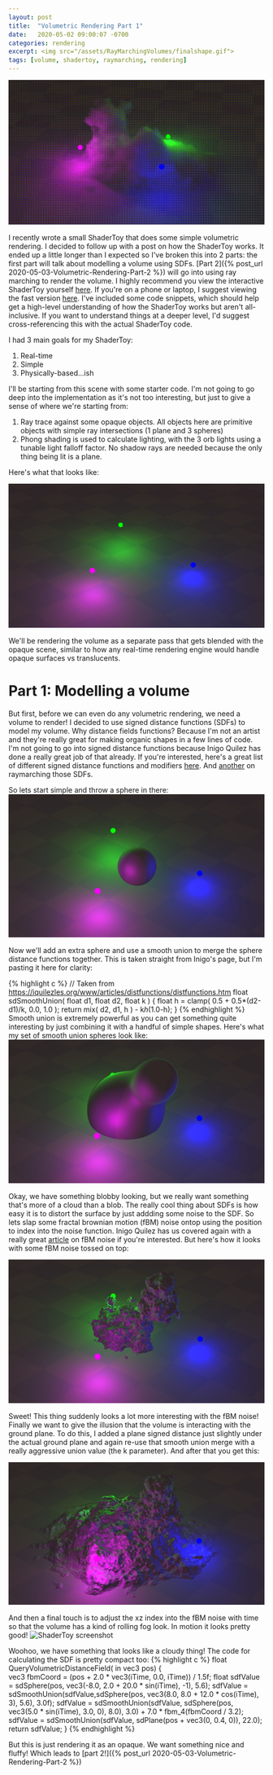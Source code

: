 ```yaml
---
layout: post
title:  "Volumetric Rendering Part 1"
date:   2020-05-02 09:00:07 -0700
categories: rendering 
excerpt: <img src="/assets/RayMarchingVolumes/finalshape.gif">
tags: [volume, shadertoy, raymarching, rendering]
---
```


![ShaderToy screenshot](/assets/RayMarchingVolumes/finish.gif)

I recently wrote a small ShaderToy that does some simple volumetric rendering. I decided to follow up with a post on how the ShaderToy works. It ended up a little longer than I expected so I've broken this into 2 parts: the first part will talk about modelling a volume using SDFs. [Part 2]({% post_url 2020-05-03-Volumetric-Rendering-Part-2 %}) will go into using ray marching to render the volume. I highly recommend you view the interactive ShaderToy yourself [here][shadertoy-quality]. If you're on a phone or laptop, I suggest viewing the fast version [here][shadertoy-performance]. I've included some code snippets, which should help get a high-level understanding of how the ShaderToy works but aren't all-inclusive. If you want to understand things at a deeper level, I'd suggest cross-referencing this with the actual ShaderToy code.

I had 3 main goals for my ShaderToy:
1. Real-time
2. Simple
3. Physically-based...ish


I'll be starting from this scene with some starter code. I'm not going to go deep into the implementation as it's not too interesting, but just to give a sense of where we're starting from:
1. Ray trace against some opaque objects. All objects here are primitive objects with simple ray intersections (1 plane and 3 spheres)
2. Phong shading is used to calculate lighting, with the 3 orb lights using a tunable light falloff factor. No shadow rays are needed because the only thing being lit is a plane.

Here's what that looks like:

![ShaderToy screenshot](/assets/RayMarchingVolumes/empty.jpg)

We'll be rendering the volume as a separate pass that gets blended with the opaque scene, similar to how any real-time rendering engine would handle opaque surfaces vs translucents.

# Part 1: Modelling a volume
But first, before we can even do any volumetric rendering, we need a volume to render! I decided to use signed distance functions (SDFs) to model my volume. Why distance fields functions? Because I'm not an artist and they're really great for making organic shapes in a few lines of code. I'm not going to go into signed distance functions because Inigo Quilez has done a really great job of that already. If you're interested, here's a great list of different signed distance functions and modifiers [here][InigoSDF]. And [another][InigoRayMarch] on raymarching those SDFs.

So lets start simple and throw a sphere in there:
![ShaderToy screenshot](/assets/RayMarchingVolumes/sphere.jpg)

Now we'll add an extra sphere and use a smooth union to merge the sphere distance functions together. This is taken straight from Inigo's page, but I'm pasting it here for clarity:

{% highlight c %}
// Taken from https://iquilezles.org/www/articles/distfunctions/distfunctions.htm
float sdSmoothUnion( float d1, float d2, float k ) 
{
    float h = clamp( 0.5 + 0.5*(d2-d1)/k, 0.0, 1.0 );
    return mix( d2, d1, h ) - k*h*(1.0-h); 
}
{% endhighlight %}
Smooth union is extremely powerful as you can get something quite interesting by just combining it with a handful of simple shapes. Here's what my set of smooth union spheres look like:
![ShaderToy screenshot](/assets/RayMarchingVolumes/mergedSpheres.jpg)

Okay, we have something blobby looking, but we really want something that's more of a cloud than a blob. The really cool thing about SDFs is how easy it is to distort the surface by just addding some noise to the SDF. So lets slap some fractal brownian motion (fBM) noise ontop using the position to index into the noise function. Inigo Quilez has us covered again with a really great [article][InigoFBM] on fBM noise if you're interested. But here's how it looks with some fBM noise tossed on top:

![ShaderToy screenshot](/assets/RayMarchingVolumes/fusedSpheres.jpg)

Sweet! This thing suddenly looks a lot more interesting with the fBM noise!
Finally we want to give the illusion that the volume is interacting with the ground plane. To do this, I added a plane signed distance just slightly under the actual ground plane and again re-use that smooth union merge with a really aggressive union value (the k parameter). And after that you get this:

![ShaderToy screenshot](/assets/RayMarchingVolumes/mergedGroundPlane.jpg)

And then a final touch is to adjust the xz index into the fBM noise with time so that the volume has a kind of rolling fog look. In motion it looks pretty good!
![ShaderToy screenshot](/assets/RayMarchingVolumes/finalshape.gif)

Woohoo, we have something that looks like a cloudy thing! The code for calculating the SDF is pretty compact too:
{% highlight c %}
float QueryVolumetricDistanceField( in vec3 pos)
{    
    vec3 fbmCoord = (pos + 2.0 * vec3(iTime, 0.0, iTime)) / 1.5f;
    float sdfValue = sdSphere(pos, vec3(-8.0, 2.0 + 20.0 * sin(iTime), -1), 5.6);
    sdfValue = sdSmoothUnion(sdfValue,sdSphere(pos, vec3(8.0, 8.0 + 12.0 * cos(iTime), 3), 5.6), 3.0f);
    sdfValue = sdSmoothUnion(sdfValue, sdSphere(pos, vec3(5.0 * sin(iTime), 3.0, 0), 8.0), 3.0) + 7.0 * fbm_4(fbmCoord / 3.2);
    sdfValue = sdSmoothUnion(sdfValue, sdPlane(pos + vec3(0, 0.4, 0)), 22.0);
    return sdfValue;
}
{% endhighlight %}

But this is just rendering it as an opaque. We want something nice and fluffy! Which leads to [part 2!]({% post_url 2020-05-03-Volumetric-Rendering-Part-2 %})

[BeerLamber]: https://en.wikipedia.org/wiki/Beer–Lambert_law
[InigoRayMarch]: https://www.iquilezles.org/www/articles/raymarchingdf/raymarchingdf.htm
[InigoSDF]: https://www.iquilezles.org/www/articles/distfunctions/distfunctions.htm
[InigoFBM]: https://iquilezles.org/www/articles/fbm/fbm.htm
[shadertoy-quality]: https://www.shadertoy.com/view/tsScDG
[shadertoy-performance]: https://www.shadertoy.com/view/wssBR8
